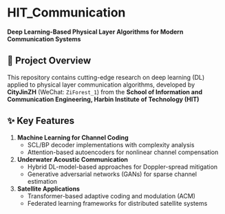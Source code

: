 # HIT_Communication
**Deep Learning-Based Physical Layer Algorithms for Modern Communication Systems**

## 📖 Project Overview 
This repository contains cutting-edge research on deep learning (DL) applied to physical layer communication algorithms, developed by **CityJinZH** (WeChat: `ZiForest_1`) from the **School of Information and Communication Engineering, Harbin Institute of Technology (HIT)**

## ✨ Key Features 
1. **Machine Learning for Channel Coding**
   - SCL/BP decoder implementations with complexity analysis 
   - Attention-based autoencoders for nonlinear channel compensation 
2. **Underwater Acoustic Communication**
   - Hybrid DL-model-based approaches for Doppler-spread mitigation 
   - Generative adversarial networks (GANs) for sparse channel estimation 
3. **Satellite Applications**
   - Transformer-based adaptive coding and modulation (ACM)
   - Federated learning frameworks for distributed satellite systems 

